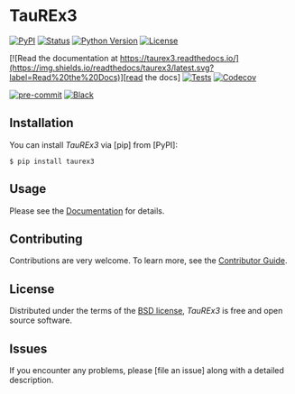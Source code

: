 # TauREx3

[![PyPI](https://img.shields.io/pypi/v/taurex.svg)][pypi_]
[![Status](https://img.shields.io/pypi/status/taurex.svg)][status]
[![Python Version](https://img.shields.io/pypi/pyversions/taurex)][python version]
[![License](https://img.shields.io/pypi/l/taurex)][license]

[![Read the documentation at https://taurex3.readthedocs.io/](https://img.shields.io/readthedocs/taurex3/latest.svg?label=Read%20the%20Docs)][read the docs]
[![Tests](https://github.com/ahmed-f-alrefaie/taurex3/workflows/Tests/badge.svg)][tests]
[![Codecov](https://codecov.io/gh/ahmed-f-alrefaie/taurex3/branch/main/graph/badge.svg)][codecov]

[![pre-commit](https://img.shields.io/badge/pre--commit-enabled-brightgreen?logo=pre-commit&logoColor=white)][pre-commit]
[![Black](https://img.shields.io/badge/code%20style-black-000000.svg)][black]

[pypi_]: https://pypi.org/project/taurex/
[status]: https://pypi.org/project/taurex/
[python version]: https://pypi.org/project/taurex
[read the docs]: https://taurex3.readthedocs.io/
[tests]: https://github.com/ucl-exoplanets/taurex3/actions?workflow=Tests
[codecov]: https://app.codecov.io/gh/ucl-exoplanets/taurex3
[pre-commit]: https://github.com/pre-commit/pre-commit
[black]: https://github.com/psf/black


## Installation

You can install _TauREx3_ via [pip] from [PyPI]:

```console
$ pip install taurex3
```

## Usage

Please see the [Documentation] for details.

## Contributing

Contributions are very welcome.
To learn more, see the [Contributor Guide].

## License

Distributed under the terms of the [BSD license][license],
_TauREx3_ is free and open source software.

## Issues

If you encounter any problems,
please [file an issue] along with a detailed description.

<!-- github-only -->

[license]: https://github.com/ucl-exoplanets/taurex3/blob/main/LICENSE
[contributor guide]: https://github.com/ucl-exoplanets/taurex3/blob/main/CONTRIBUTING.md
[documentation]: https://taurex3.readthedocs.io/en/latest/
